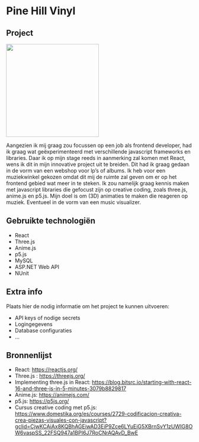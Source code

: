 # Pine Hill Vinyl

## Project
<img src="https://user-images.githubusercontent.com/71761516/154865538-8045a315-ef3a-43bb-9fd0-e00bae901997.png" width="250" height="auto">

Aangezien ik mij graag zou focussen op een job als frontend developer, had ik graag wat geëxperimenteerd met verschillende javascript frameworks en libraries. Daar ik op mijn stage reeds in aanmerking zal komen met React, wens ik dit in mijn innovative project uit te breiden. Dit had ik graag gedaan in de vorm van een webshop voor lp’s of albums.
Ik heb voor een muziekwinkel gekozen omdat dit mij de ruimte zal geven om er op het frontend gebied wat meer in te steken. Ik zou namelijk graag kennis maken met javascript libraries die gefocust zijn op creative coding, zoals three.js, anime.js en p5.js. Mijn doel is om (3D) animaties te maken die reageren op muziek. Eventueel in de vorm van een music visualizer. 




## Gebruikte technologiën

- React
- Three.js
- Anime.js
- p5.js
- MySQL
- ASP.NET Web API
- NUnit

## Extra info
Plaats hier de nodig informatie om het
project te kunnen uitvoeren:

- API keys of nodige secrets
- Logingegevens
- Database configuraties
- ...

## Bronnenlijst
- React: https://reactjs.org/
- Three.js : https://threejs.org/
- Implementing three.js in React: https://blog.bitsrc.io/starting-with-react-16-and-three-js-in-5-minutes-3079b8829817
- Anime.js: https://animejs.com/
- p5.js: https://p5js.org/
- Cursus creative coding met p5.js: https://www.domestika.org/es/courses/2729-codificacion-creativa-crea-piezas-visuales-con-javascript?gclid=CjwKCAiAx8KQBhAGEiwAD3EiP9Zce6LYuEiG5XBrnSvY1zUWIG8OW6vaspSS_22FSQ947a1BPI6J7RoCNrAQAvD_BwE

